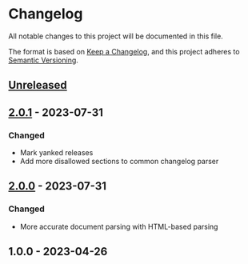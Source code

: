 # Changelog

All notable changes to this project will be documented in this file.

The format is based on [Keep a Changelog](https://keepachangelog.com/en/1.0.0/),
and this project adheres to [Semantic Versioning](https://semver.org/spec/v2.0.0.html).

<a name="unreleased"></a>
## [Unreleased]


<a name="2.0.1"></a>
## [2.0.1] - 2023-07-31
### Changed
- Mark yanked releases
- Add more disallowed sections to common changelog parser


<a name="2.0.0"></a>
## [2.0.0] - 2023-07-31
### Changed
- More accurate document parsing with HTML-based parsing


<a name="1.0.0"></a>
## 1.0.0 - 2023-04-26

[Unreleased]: https://github.com/faustbrian/laravel-changelog-parser/compare/2.0.1...HEAD
[2.0.1]: https://github.com/faustbrian/laravel-changelog-parser/compare/2.0.0...2.0.1
[2.0.0]: https://github.com/faustbrian/laravel-changelog-parser/compare/1.0.0...2.0.0
